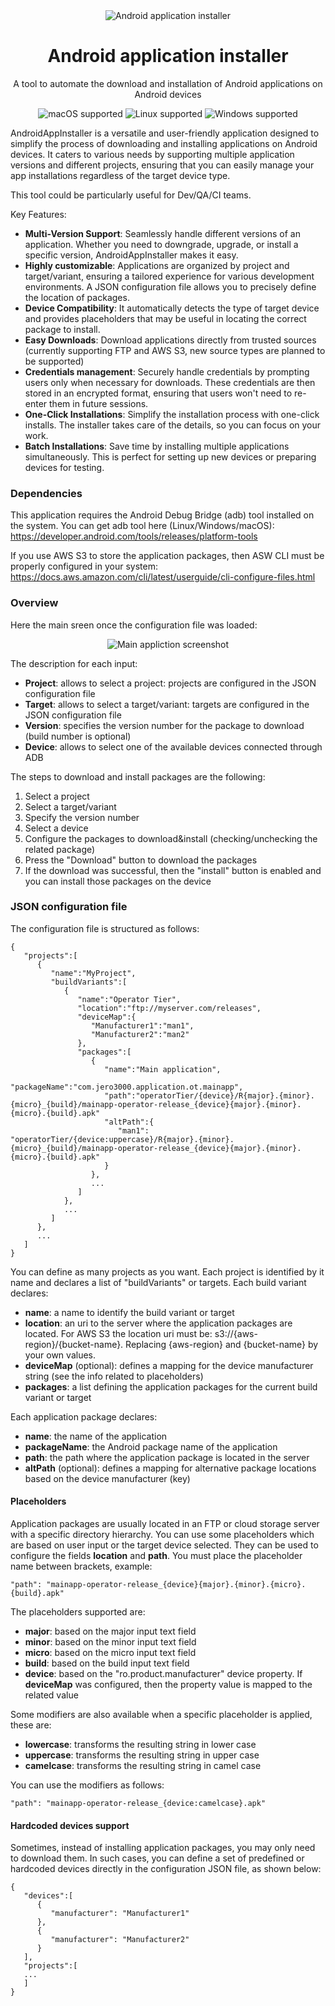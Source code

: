 
<div align="center">
  <img src="https://github.com/user-attachments/assets/3c695769-9daf-4ea1-a0f0-710d2324a9d7" alt="Android application installer" />
  <br>
  <h1>Android application installer</h1>
  <p>A tool to automate the download and installation of Android applications on Android devices</p>
  <img src="https://img.shields.io/badge/Platform-macOs-lightgrey.svg?logo=apple" alt="macOS supported" />
  <img src="https://img.shields.io/badge/Platform-Linux-lightgrey.svg?logo=linux" alt="Linux supported" />
  <img src="https://img.shields.io/badge/Platform-Windows-lightgrey.svg" alt="Windows supported" />
</div>

AndroidAppInstaller is a versatile and user-friendly application designed to simplify the process 
of downloading and installing applications on Android devices. It caters to various needs by 
supporting multiple application versions and different projects, ensuring that you can easily manage 
your app installations regardless of the target device type.

This tool could be particularly useful for Dev/QA/CI teams.

Key Features:

- **Multi-Version Support**: Seamlessly handle different versions of an application. Whether you need to downgrade, upgrade, or install a specific version, AndroidAppInstaller makes it easy. 
- **Highly customizable**: Applications are organized by project and target/variant, ensuring a tailored experience for various development environments. A JSON configuration file allows you to precisely define the location of packages.
- **Device Compatibility**: It automatically detects the type of target device and provides placeholders that may be useful in locating the correct package to install.
- **Easy Downloads**: Download applications directly from trusted sources (currently supporting FTP and AWS S3, new source types are planned to be supported)
- **Credentials management**: Securely handle credentials by prompting users only when necessary for downloads. These credentials are then stored in an encrypted format, ensuring that users won't need to re-enter them in future sessions.
- **One-Click Installations**: Simplify the installation process with one-click installs. The installer takes care of the details, so you can focus on your work.
- **Batch Installations**: Save time by installing multiple applications simultaneously. This is perfect for setting up new devices or preparing devices for testing.

### Dependencies

This application requires the Android Debug Bridge (adb) tool installed on the system. You can get adb tool here (Linux/Windows/macOS): https://developer.android.com/tools/releases/platform-tools

If you use AWS S3 to store the application packages, then ASW CLI must be properly configured in your system: https://docs.aws.amazon.com/cli/latest/userguide/cli-configure-files.html

### Overview

Here the main sreen once the configuration file was loaded:

<div align="center">
  <img src="https://github.com/user-attachments/assets/75017f52-a977-43c1-b7bb-a44ff95e6d45" alt="Main appliction screenshot" />
</div>

The description for each input:
- **Project**: allows to select a project: projects are configured in the JSON configuration file
- **Target**: allows to select a target/variant: targets are configured in the JSON configuration file
- **Version**: specifies the version number for the package to download (build number is optional)
- **Device**: allows to select one of the available devices connected through ADB

The steps to download and install packages are the following:
1. Select a project
2. Select a target/variant
3. Specify the version number
4. Select a device
4. Configure the packages to download&install (checking/unchecking the related package)
5. Press the "Download" button to download the packages
6. If the download was successful, then the "install" button is enabled and you can install those packages on the device

### JSON configuration file

The configuration file is structured as follows:

```
{
   "projects":[
      {
         "name":"MyProject",
         "buildVariants":[
            {
               "name":"Operator Tier",
               "location":"ftp://myserver.com/releases",
               "deviceMap":{
                  "Manufacturer1":"man1",
                  "Manufacturer2":"man2"
               },
               "packages":[
                  {
                     "name":"Main application",
                     "packageName":"com.jero3000.application.ot.mainapp",
                     "path":"operatorTier/{device}/R{major}.{minor}.{micro}_{build}/mainapp-operator-release_{device}{major}.{minor}.{micro}.{build}.apk"
                     "altPath":{
                        "man1": "operatorTier/{device:uppercase}/R{major}.{minor}.{micro}_{build}/mainapp-operator-release_{device}{major}.{minor}.{micro}.{build}.apk"
                     }
                  },
                  ...
               ]
            },
            ...
         ]
      },
      ...
   ]
}
```

You can define as many projects as you want. Each project is identified by it name and declares a 
list of "buildVariants" or targets. Each build variant declares:
- **name**: a name to identify the build variant or target
- **location**: an uri to the server where the application packages are located. For AWS S3 the location uri must be: s3://{aws-region}/{bucket-name}. Replacing {aws-region} and {bucket-name} by your own values.
- **deviceMap** (optional): defines a mapping for the device manufacturer string (see the info related to placeholders)
- **packages**: a list defining the application packages for the current build variant or target

Each application package declares:
- **name**: the name of the application
- **packageName**: the Android package name of the application
- **path**: the path where the application package is located in the server
- **altPath** (optional): defines a mapping for alternative package locations based on the device manufacturer (key)

#### Placeholders

Application packages are usually located in an FTP or cloud storage server with a specific directory 
hierarchy. You can use some placeholders which are based on user input or the target device selected.
They can be used to configure the fields **location** and **path**. You must place the placeholder 
name between brackets, example:

```
"path": "mainapp-operator-release_{device}{major}.{minor}.{micro}.{build}.apk"
```

The placeholders supported are:

- **major**: based on the major input text field
- **minor**: based on the minor input text field
- **micro**: based on the micro input text field
- **build**: based on the build input text field
- **device**: based on the "ro.product.manufacturer" device property. If **deviceMap** was configured, then the property value is mapped to the related value

Some modifiers are also available  when a specific placeholder is applied, these are:
- **lowercase**: transforms the resulting string in lower case
- **uppercase**: transforms the resulting string in upper case
- **camelcase**: transforms the resulting string in camel case

You can use the modifiers as follows:

```
"path": "mainapp-operator-release_{device:camelcase}.apk"
```

#### Hardcoded devices support

Sometimes, instead of installing application packages, you may only need to download them. In such 
cases, you can define a set of predefined or hardcoded devices directly in the configuration JSON 
file, as shown below:

```
{
   "devices":[
      {
         "manufacturer": "Manufacturer1"
      },
      {
         "manufacturer": "Manufacturer2"
      }
   ],
   "projects":[
   ...
   ]
}
```

